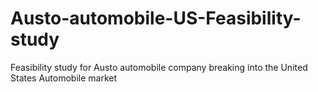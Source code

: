 # Austo-automobile-US-Feasibility-study
Feasibility study for Austo automobile company breaking into the United States Automobile market
